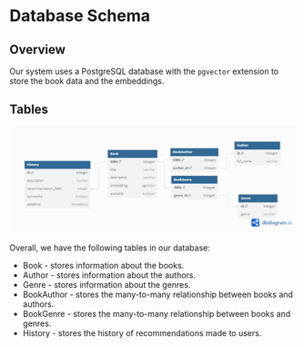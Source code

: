 # Database Schema

## Overview
Our system uses a PostgreSQL database with the `pgvector` extension to store the book data and the embeddings.

## Tables
![Database Schema](src/ERD.jpeg "Database Schema")

Overall, we have the following tables in our database:

- Book - stores information about the books.
- Author - stores information about the authors.
- Genre - stores information about the genres.
- BookAuthor - stores the many-to-many relationship between books and authors.
- BookGenre - stores the many-to-many relationship between books and genres.
- History - stores the history of recommendations made to users.